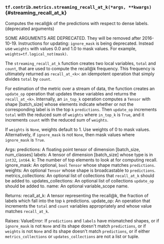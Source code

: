 ### `tf.contrib.metrics.streaming_recall_at_k(*args, **kwargs)` {#streaming_recall_at_k}

Computes the recall@k of the predictions with respect to dense labels. (deprecated arguments)

SOME ARGUMENTS ARE DEPRECATED. They will be removed after 2016-10-19.
Instructions for updating:
`ignore_mask` is being deprecated. Instead use `weights` with values 0.0 and 1.0 to mask values. For example, `weights=tf.logical_not(mask)`.

  The `streaming_recall_at_k` function creates two local variables, `total` and
  `count`, that are used to compute the recall@k frequency. This frequency is
  ultimately returned as `recall_at_<k>`: an idempotent operation that simply
  divides `total` by `count`.

  For estimation of the metric over a stream of data, the function creates an
  `update_op` operation that updates these variables and returns the
  `recall_at_<k>`. Internally, an `in_top_k` operation computes a `Tensor` with
  shape [batch_size] whose elements indicate whether or not the corresponding
  label is in the top `k` `predictions`. Then `update_op` increments `total`
  with the reduced sum of `weights` where `in_top_k` is `True`, and it
  increments `count` with the reduced sum of `weights`.

  If `weights` is `None`, weights default to 1. Use weights of 0 to mask values.
  Alternatively, if `ignore_mask` is not `None`, then mask values where
  `ignore_mask` is `True`.

  Args:
    predictions: A floating point tensor of dimension [batch_size, num_classes]
    labels: A tensor of dimension [batch_size] whose type is in `int32`,
      `int64`.
    k: The number of top elements to look at for computing recall.
    ignore_mask: An optional, `bool` `Tensor` whose shape matches `predictions`.
    weights: An optional `Tensor` whose shape is broadcastable to `predictions`.
    metrics_collections: An optional list of collections that `recall_at_k`
      should be added to.
    updates_collections: An optional list of collections `update_op` should be
      added to.
    name: An optional variable_scope name.

  Returns:
    recall_at_k: A tensor representing the recall@k, the fraction of labels
      which fall into the top `k` predictions.
    update_op: An operation that increments the `total` and `count` variables
      appropriately and whose value matches `recall_at_k`.

  Raises:
    ValueError: If `predictions` and `labels` have mismatched shapes, or if
      `ignore_mask` is not `None` and its shape doesn't match `predictions`, or
      if `weights` is not `None` and its shape doesn't match `predictions`, or
      if either `metrics_collections` or `updates_collections` are not a list or
      tuple.

